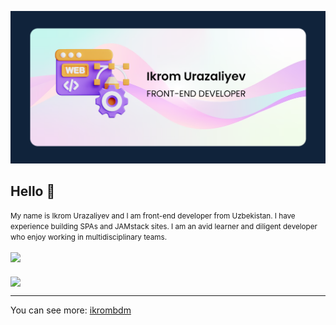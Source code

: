 ![Ikrom's web summary card](README_banner_ikrombdm.png)

## Hello 👋
<!-- <p align="left"> <img src="https://komarev.com/ghpvc/?username=ikrombdm&label=%20viewers&color=FF4E05&style=flat" alt="ikrombdm" /> </p> -->
<small>
My name is Ikrom Urazaliyev and I am front-end developer from Uzbekistan. I have experience building SPAs and JAMstack sites. I am an avid learner and diligent developer who enjoy working in multidisciplinary teams.
</small>
<!-- ![ikrombdm's GitHub stats](https://github-readme-stats.vercel.app/api?username=ikrombdm&theme=default&show_icons=true&hide=contribs,prs) -->

<br>
<br>
<a href="https://github.com/ikrombdm/github-readme-stats">
  <img src="https://github-readme-stats.vercel.app/api?username=ikrombdm&&show_icons=true&count_private=true&theme=white" />
</a>
<br>
<br>
<img align="center" src="https://github-readme-stats.vercel.app/api/pin/?username=anuraghazra&repo=github-readme-stats" />

<hr>
You can see more: <a href="https://ikrombdm.github.io" target="_blank">ikrombdm</a>




<!-- <h1>hello</h1>
**ikrombdm/ikrombdm** is a ✨ _special_ ✨ repository because its `README.md` (this file) appears on your GitHub profile.

Here are some ideas to get you started:

- 🔭 I’m currently working on ...
- 🌱 I’m currently learning ...
- 👯 I’m looking to collaborate on ...
- 🤔 I’m looking for help with ...
- 💬 Ask me about ...
- 📫 How to reach me: ...
- 😄 Pronouns: ...
- ⚡ Fun fact: ...
-->
